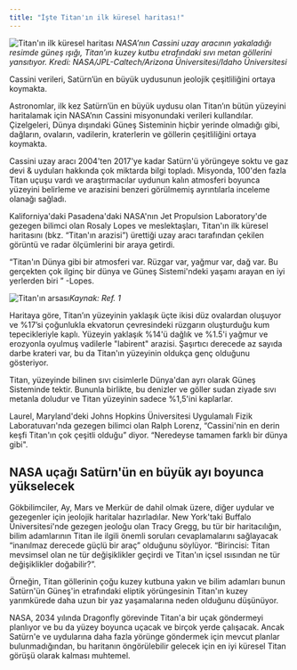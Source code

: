 ```yaml
---
title: "İşte Titan'ın ilk küresel haritası!"
---
```

![Titan'ın ilk küresel haritası](https://media.nature.com/w800/magazine-assets/d41586-019-03539-8/d41586-019-03539-8_17400616.jpg)
*NASA’nın Cassini uzay aracının yakaladığı resimde güneş ışığı, Titan’ın kuzey kutbu etrafındaki sıvı metan göllerini yansıtıyor. Kredi: NASA/JPL-Caltech/Arizona Üniversitesi/Idaho Üniversitesi*

Cassini verileri, Satürn’ün en büyük uydusunun jeolojik çeşitliliğini ortaya koymakta.

Astronomlar, ilk kez Satürn’ün en büyük uydusu olan Titan’ın bütün yüzeyini haritalamak için NASA’nın Cassini misyonundaki verileri kullandılar. Çizelgeleri, Dünya dışındaki Güneş Sisteminin hiçbir yerinde olmadığı gibi, dağların, ovaların, vadilerin, kraterlerin ve göllerin çeşitliliğini ortaya koymakta.

Cassini uzay aracı 2004'ten 2017'ye kadar Satürn'ü yörüngeye soktu ve gaz devi & uyduları hakkında çok miktarda bilgi topladı. Misyonda, 100'den fazla Titan uçuşu vardı ve araştırmacılar uydunun kalın atmosferi boyunca yüzeyini belirleme ve arazisini benzeri görülmemiş ayrıntılarla inceleme olanağı sağladı.

Kaliforniya'daki Pasadena'daki NASA'nın Jet Propulsion Laboratory'de gezegen bilimci olan Rosaly Lopes ve meslektaşları, Titan'ın ilk küresel haritasını (bkz. “Titan'ın arazisi”) ürettiği uzay aracı tarafından çekilen görüntü ve radar ölçümlerini bir araya getirdi.

“Titan'ın Dünya gibi bir atmosferi var. Rüzgar var, yağmur var, dağ var. Bu gerçekten çok ilginç bir dünya ve Güneş Sistemi'ndeki yaşamı arayan en iyi yerlerden biri ” -Lopes.

![Titan'ın arsası](https://media.nature.com/w800/magazine-assets/d41586-019-03539-8/d41586-019-03539-8_17400524.png)*Kaynak: Ref. 1*

Haritaya göre, Titan’ın yüzeyinin yaklaşık üçte ikisi düz ovalardan oluşuyor ve %17’si çoğunlukla ekvatorun çevresindeki rüzgarın oluşturduğu kum tepecikleriyle kaplı. Yüzeyin yaklaşık %14'ü dağlık ve %1.5'i yağmur ve erozyonla oyulmuş vadilerle "labirent" arazisi. Şaşırtıcı derecede az sayıda darbe krateri var, bu da Titan'ın yüzeyinin oldukça genç olduğunu gösteriyor.

Titan, yüzeyinde bilinen sıvı cisimlerle Dünya'dan ayrı olarak Güneş Sisteminde tektir. Bununla birlikte, bu denizler ve göller sudan ziyade sıvı metanla doludur ve Titan yüzeyinin sadece %1,5'ini kaplarlar.

Laurel, Maryland'deki Johns Hopkins Üniversitesi Uygulamalı Fizik Laboratuvarı'nda gezegen bilimci olan Ralph Lorenz, “Cassini'nin en derin keşfi Titan'ın çok çeşitli olduğu” diyor. “Neredeyse tamamen farklı bir dünya gibi".

NASA uçağı Satürn'ün en büyük ayı boyunca yükselecek
-
Gökbilimciler, Ay, Mars ve Merkür de dahil olmak üzere, diğer uydular ve gezegenler için jeolojik haritalar hazırladılar. New York'taki Buffalo Üniversitesi'nde gezegen jeoloğu olan Tracy Gregg, bu tür bir haritacılığın, bilim adamlarının Titan ile ilgili önemli soruları cevaplamalarını sağlayacak “inanılmaz derecede güçlü bir araç” olduğunu söylüyor. “Birincisi: Titan mevsimsel olan ne tür değişiklikler geçirdi ve Titan'ın içsel ısısından ne tür değişiklikler doğabilir?”.

Örneğin, Titan göllerinin çoğu kuzey kutbuna yakın ve bilim adamları bunun Satürn'ün Güneş'in etrafındaki eliptik yörüngesinin Titan'ın kuzey yarımkürede daha uzun bir yaz yaşamalarına neden olduğunu düşünüyor.

NASA, 2034 yılında Dragonfly görevinde Titan'a bir uçak göndermeyi planlıyor ve bu da yüzey boyunca uçacak ve birçok yerde çalışacak. Ancak Satürn'e ve uydularına daha fazla yörünge göndermek için mevcut planlar bulunmadığından, bu haritanın öngörülebilir gelecek için en iyi küresel Titan görüşü olarak kalması muhtemel.
